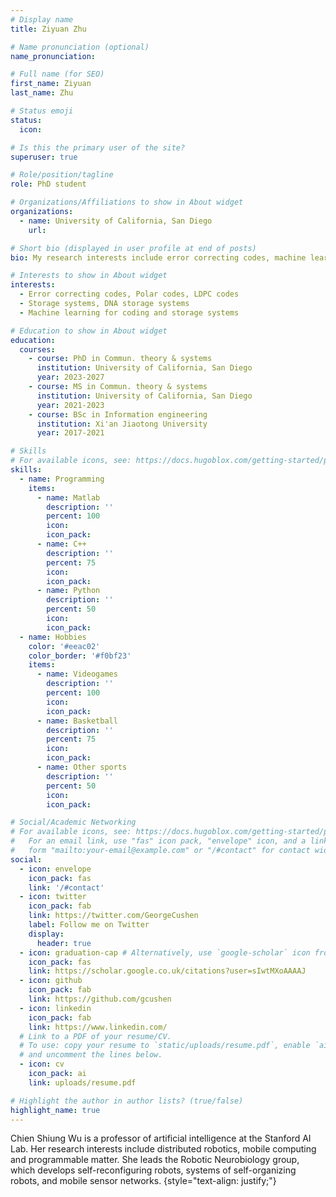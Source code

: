 ```yaml
---
# Display name
title: Ziyuan Zhu

# Name pronunciation (optional)
name_pronunciation: 

# Full name (for SEO)
first_name: Ziyuan
last_name: Zhu

# Status emoji
status:
  icon: 

# Is this the primary user of the site?
superuser: true

# Role/position/tagline
role: PhD student

# Organizations/Affiliations to show in About widget
organizations:
  - name: University of California, San Diego
    url: 

# Short bio (displayed in user profile at end of posts)
bio: My research interests include error correcting codes, machine learning and (DNA) storage systems.

# Interests to show in About widget
interests:
  - Error correcting codes, Polar codes, LDPC codes
  - Storage systems, DNA storage systems
  - Machine learning for coding and storage systems

# Education to show in About widget
education:
  courses:
    - course: PhD in Commun. theory & systems
      institution: University of California, San Diego 
      year: 2023-2027
    - course: MS in Commun. theory & systems
      institution: University of California, San Diego
      year: 2021-2023
    - course: BSc in Information engineering
      institution: Xi'an Jiaotong University
      year: 2017-2021

# Skills
# For available icons, see: https://docs.hugoblox.com/getting-started/page-builder/#icons
skills:
  - name: Programming
    items:
      - name: Matlab
        description: ''
        percent: 100
        icon: 
        icon_pack:
      - name: C++
        description: ''
        percent: 75
        icon:
        icon_pack:
      - name: Python
        description: ''
        percent: 50
        icon:
        icon_pack:
  - name: Hobbies
    color: '#eeac02'
    color_border: '#f0bf23'
    items:
      - name: Videogames
        description: ''
        percent: 100
        icon: 
        icon_pack: 
      - name: Basketball
        description: ''
        percent: 75
        icon:
        icon_pack:
      - name: Other sports
        description: ''
        percent: 50
        icon: 
        icon_pack: 

# Social/Academic Networking
# For available icons, see: https://docs.hugoblox.com/getting-started/page-builder/#icons
#   For an email link, use "fas" icon pack, "envelope" icon, and a link in the
#   form "mailto:your-email@example.com" or "/#contact" for contact widget.
social:
  - icon: envelope
    icon_pack: fas
    link: '/#contact'
  - icon: twitter
    icon_pack: fab
    link: https://twitter.com/GeorgeCushen
    label: Follow me on Twitter
    display:
      header: true
  - icon: graduation-cap # Alternatively, use `google-scholar` icon from `ai` icon pack
    icon_pack: fas
    link: https://scholar.google.co.uk/citations?user=sIwtMXoAAAAJ
  - icon: github
    icon_pack: fab
    link: https://github.com/gcushen
  - icon: linkedin
    icon_pack: fab
    link: https://www.linkedin.com/
  # Link to a PDF of your resume/CV.
  # To use: copy your resume to `static/uploads/resume.pdf`, enable `ai` icons in `params.yaml`,
  # and uncomment the lines below.
  - icon: cv
    icon_pack: ai
    link: uploads/resume.pdf

# Highlight the author in author lists? (true/false)
highlight_name: true
---
```


Chien Shiung Wu is a professor of artificial intelligence at the Stanford AI Lab. Her research interests include distributed robotics, mobile computing and programmable matter. She leads the Robotic Neurobiology group, which develops self-reconfiguring robots, systems of self-organizing robots, and mobile sensor networks.
{style="text-align: justify;"}
